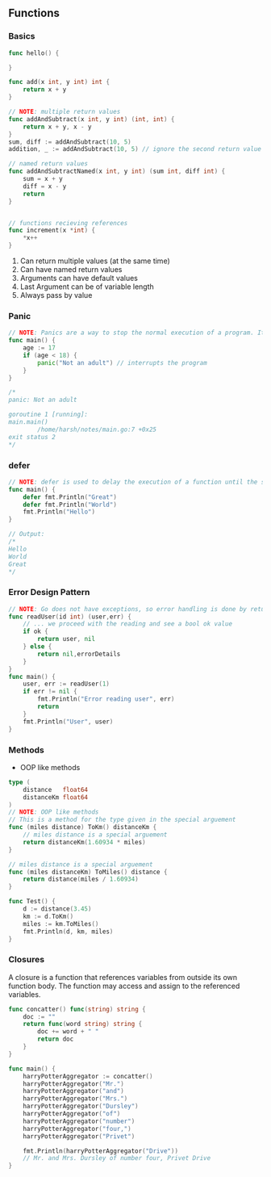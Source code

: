 ## Functions

### Basics

```go
func hello() {

}

func add(x int, y int) int {
    return x + y
}

// NOTE: multiple return values
func addAndSubtract(x int, y int) (int, int) {
    return x + y, x - y
}
sum, diff := addAndSubtract(10, 5)
addition, _ := addAndSubtract(10, 5) // ignore the second return value

// named return values
func addAndSubtractNamed(x int, y int) (sum int, diff int) {
    sum = x + y
    diff = x - y
    return
}


// functions recieving references
func increment(x *int) {
    *x++
}
```

1. Can return multiple values (at the same time)
2. Can have named return values
3. Arguments can have default values
4. Last Argument can be of variable length
5. Always pass by value

### Panic

```go
// NOTE: Panics are a way to stop the normal execution of a program. It is similar to exceptions in other languages
func main() {
    age := 17
    if (age < 18) {
        panic("Not an adult") // interrupts the program
    }
}

/*
panic: Not an adult

goroutine 1 [running]:
main.main()
        /home/harsh/notes/main.go:7 +0x25
exit status 2
*/
```

### defer

```go
// NOTE: defer is used to delay the execution of a function until the surrounding function returns
func main() {
    defer fmt.Println("Great")
    defer fmt.Println("World")
    fmt.Println("Hello")
}

// Output:
/*
Hello
World
Great
*/
```

### Error Design Pattern

```go
// NOTE: Go does not have exceptions, so error handling is done by returning an error as a second return value
func readUser(id int) (user,err) {
    // ... we proceed with the reading and see a bool ok value
    if ok {
        return user, nil
    } else {
        return nil,errorDetails
    }
}
func main() {
    user, err := readUser(1)
    if err != nil {
        fmt.Println("Error reading user", err)
        return
    }
    fmt.Println("User", user)
}
```

### Methods

- OOP like methods

```go
type (
    distance   float64
    distanceKm float64
)
// NOTE: OOP like methods
// This is a method for the type given in the special arguement
func (miles distance) ToKm() distanceKm {
    // miles distance is a special arguement
    return distanceKm(1.60934 * miles)
}

// miles distance is a special arguement
func (miles distanceKm) ToMiles() distance {
    return distance(miles / 1.60934)
}

func Test() {
    d := distance(3.45)
    km := d.ToKm()
    miles := km.ToMiles()
    fmt.Println(d, km, miles)
}
```

### Closures

A closure is a function that references variables from outside its own
function body.
The function may access and assign to the referenced variables.

```go
func concatter() func(string) string {
	doc := ""
	return func(word string) string {
		doc += word + " "
		return doc
	}
}

func main() {
	harryPotterAggregator := concatter()
	harryPotterAggregator("Mr.")
	harryPotterAggregator("and")
	harryPotterAggregator("Mrs.")
	harryPotterAggregator("Dursley")
	harryPotterAggregator("of")
	harryPotterAggregator("number")
	harryPotterAggregator("four,")
	harryPotterAggregator("Privet")

	fmt.Println(harryPotterAggregator("Drive"))
	// Mr. and Mrs. Dursley of number four, Privet Drive
}
```
